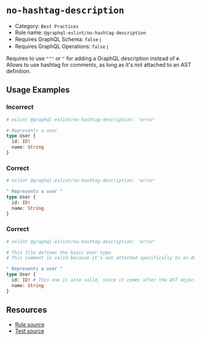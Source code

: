 # `no-hashtag-description`

- Category: `Best Practices`
- Rule name: `@graphql-eslint/no-hashtag-description`
- Requires GraphQL Schema: `false` [ℹ️](../../README.md#extended-linting-rules-with-graphql-schema)
- Requires GraphQL Operations: `false` [ℹ️](../../README.md#extended-linting-rules-with-siblings-operations)

Requires to use `"""` or `"` for adding a GraphQL description instead of `#`.
Allows to use hashtag for comments, as long as it's not attached to an AST definition.

## Usage Examples

### Incorrect

```graphql
# eslint @graphql-eslint/no-hashtag-description: 'error'

# Represents a user
type User {
  id: ID!
  name: String
}
```

### Correct

```graphql
# eslint @graphql-eslint/no-hashtag-description: 'error'

" Represents a user "
type User {
  id: ID!
  name: String
}
```

### Correct

```graphql
# eslint @graphql-eslint/no-hashtag-description: 'error'

# This file defines the basic User type.
# This comment is valid because it's not attached specifically to an AST object.

" Represents a user "
type User {
  id: ID! # This one is also valid, since it comes after the AST object
  name: String
}
```

## Resources

- [Rule source](../../packages/plugin/src/rules/no-hashtag-description.ts)
- [Test source](../../packages/plugin/tests/no-hashtag-description.spec.ts)
